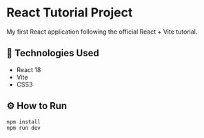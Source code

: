 # React Tutorial Project

My first React application following the official React + Vite tutorial.

## 🧰 Technologies Used

- React 18
- Vite
- CSS3

## ⚙️ How to Run

```bash
npm install
npm run dev
```
